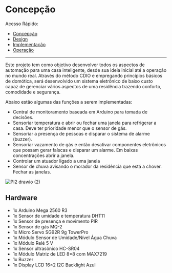 # Concepção

Acesso Rápido:

* [Concepção](https://github.com/Aquinom/Projeto-Integrador-2/blob/main/Concep%C3%A7%C3%A3o.md)
* [Design](https://github.com/Aquinom/Projeto-Integrador-2/blob/main/Design.md)
* [Implementação](https://github.com/Aquinom/Projeto-Integrador-2/blob/main/Implementa%C3%A7%C3%A3o.md)
* [Operação](https://github.com/Aquinom/Projeto-Integrador-2/blob/main/Opera%C3%A7%C3%A3o.md)

---

Este projeto tem como objetivo desenvolver todos os aspectos de automação para uma casa inteligente, desde sua ideia inicial até a operação no mundo real. Através do método CDIO e empregando princípios básicos de domótica, será desenvolvido um sistema eletrônico de baixo custo capaz de gerenciar vários aspectos de uma residência trazendo conforto, comodidade e segurança.

Abaixo estão algumas das funções a serem implementadas:

* Central de monitoramento baseada em Arduino para tomada de decisões.
* Sensoriar temperatura e abrir ou fechar uma janela para refrigerar a casa. Deve ter prioridade menor que o sensor de gás.
* Sensoriar a presença de pessoas e disparar o sistema de alarme (buzzer).
* Sensoriar vazamento de gás e então desativar componentes eletrônicos que possam gerar faíscas e disparar um alarme. Em baixas concentrações abrir a janela.
* Controlar um atuador ligado a uma janela
* Sensor de chuva avisando o morador da residência que está a chover. Fechar as janelas.

![PI2 drawio (2)](https://user-images.githubusercontent.com/92688963/139969140-f6a0feef-729a-44d8-971e-1e9b81ce0097.png)

## Hardware

* 1x Arduino Mega 2560 R3
* 1x Sensor de umidade e temperatura DHT11
* 1x Sensor de presença e movimento PIR
* 1x Sensor de gás MQ-2
* 1x Micro Servo SG92R 9g TowerPro
* 1x  Módulo Sensor de Umidade/Nível Água Chuva
* 1x Módulo Relé 5 V
* 1x Sensor ultrasônico HC-SR04
* 1x Módulo Matriz de LED 8×8 com MAX7219
* 1x Buzzer
* 1x Display LCD 16×2 I2C Backlight Azul
